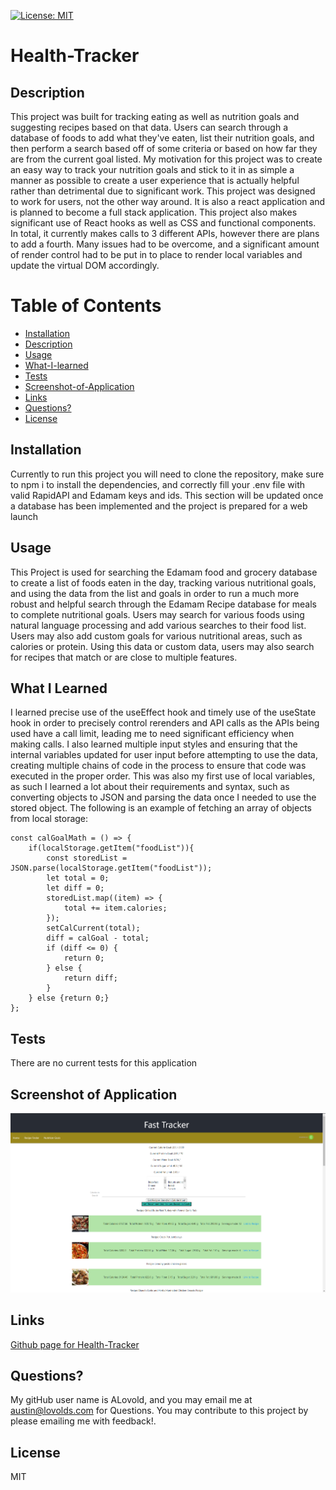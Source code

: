 
  [![License: MIT](https://img.shields.io/badge/License-MIT-yellow.svg)](https://opensource.org/licenses/MIT)
# Health-Tracker

## Description
This project was built for tracking eating as well as nutrition goals and suggesting recipes based on that data. Users can search through a database of foods to add what they've eaten, list their nutrition goals, and then perform a search based off of some criteria or based on how far they are from the current goal listed. My motivation for this project was to create an easy way to track your nutrition goals and stick to it in as simple a manner as possible to create a user experience that is actually helpful rather than detrimental due to significant work. This project was designed to work for users, not the other way around. It is also a react application and is planned to become a full stack application. This project also makes significant use of React hooks as well as CSS and functional components. In total, it currently makes calls to 3 different APIs, however there are plans to add a fourth. Many issues had to be overcome, and a significant amount of render control had to be put in to place to render local variables and update the virtual DOM accordingly.

# Table of Contents
- [Installation](#Installation)
- [Description](#Description)
- [Usage](#Usage)
- [What-I-learned](#What-I-Learned)
- [Tests](#Tests)
- [Screenshot-of-Application](#Screenshot-of-Application)
- [Links](#Links)
- [Questions?](#Questions?)
- [License](#License)


## Installation
Currently to run this project you will need to clone the repository, make sure to npm i to install the dependencies, and correctly fill your .env file with valid RapidAPI and Edamam keys and ids. This section will be updated once a database has been implemented and the project is prepared for a web launch

## Usage
This Project is used for searching the Edamam food and grocery database to create a list of foods eaten in the day, tracking various nutritional goals, and using the data from the list and goals in order to run a much more robust and helpful search through the Edamam Recipe database for meals to complete nutritional goals. Users may search for various foods using natural language processing and add various searches to their food list. Users may also add custom goals for various nutritional areas, such as calories or protein. Using this data or custom data, users may also search for recipes that match or are close to multiple features.

## What I Learned
I learned precise use of the useEffect hook and timely use of the useState hook in order to precisely control rerenders and API calls as the APIs being used have a call limit, leading me to need significant efficiency when making calls. I also learned multiple input styles and ensuring that the internal variables updated for user input before attempting to use the data, creating multiple chains of code in the process to ensure that code was executed in the proper order. This was also my first use of local variables, as such I learned a lot about their requirements and syntax, such as converting objects to JSON and parsing the data once I needed to use the stored object. The following is an example of fetching an array of objects from local storage:


    const calGoalMath = () => {
        if(localStorage.getItem("foodList")){
            const storedList = JSON.parse(localStorage.getItem("foodList"));
            let total = 0;
            let diff = 0;
            storedList.map((item) => {
                total += item.calories;
            });
            setCalCurrent(total);
            diff = calGoal - total;
            if (diff <= 0) {
                return 0;
            } else {
                return diff;
            }
        } else {return 0;}
    };

## Tests
There are no current tests for this application

## Screenshot of Application
![screenshot of Health-Tracker](FastTrackerScreenshot.png)

## Links
[Github page for Health-Tracker](https://github.com/Alovold/health-tracker)

## Questions?
My gitHub user name is ALovold, and you may email me at austin@lovolds.com for Questions.
You may contribute to this project by please emailing me with feedback!.

## License
MIT